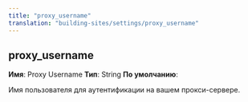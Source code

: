 ```yaml
---
title: "proxy_username"
translation: "building-sites/settings/proxy_username"
---
```


## proxy\_username

**Имя**: Proxy Username
**Тип**: String
**По умолчанию**:

Имя пользователя для аутентификации на вашем прокси-сервере.